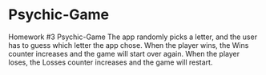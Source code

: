 # Psychic-Game
Homework #3 Psychic-Game 
The app randomly picks a letter, and the user has to guess which letter the app chose.
When the player wins, the Wins counter increases and the game will start over again.
When the player loses, the Losses counter increases and the game will restart.

